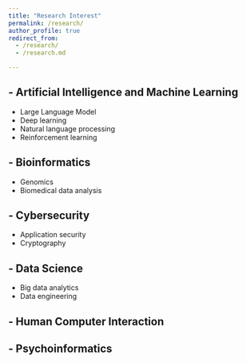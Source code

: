 ```yaml
---
title: "Research Interest"
permalink: /research/
author_profile: true
redirect_from: 
  - /research/
  - /research.md

---
```



## - Artificial Intelligence and Machine Learning
- Large Language Model
- Deep learning
- Natural language processing
- Reinforcement learning

## - Bioinformatics
- Genomics
- Biomedical data analysis

## - Cybersecurity
- Application security
- Cryptography

## - Data Science
- Big data analytics
- Data engineering

## - Human Computer Interaction

## - Psychoinformatics
